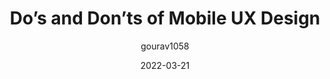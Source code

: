 ---
author: gourav1058
date: 2022-03-21
permalink: false
publisher: uxmatters
tags:
  - design
  - user-experience
  - usability
  - mobile-first
target_url: https://www.uxmatters.com/mt/archives/2022/03/dos-and-donts-of-mobile-ux-design.php
title: Do’s and Don’ts of Mobile UX Design
---